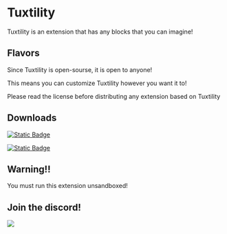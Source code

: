 # Tuxtility

Tuxtility is an extension that has any blocks that you can imagine!

## Flavors

Since Tuxtility is open-sourse, it is open to anyone!

This means you can customize Tuxtility however you want it to!

Please read the license before distributing any extension based on Tuxtility

## Downloads

[![Static Badge](https://img.shields.io/badge/Tuxtility-Full_Release-yellow?style=for-the-badge)](https://github.com/KoffeeJava/Tuxtility/releases/download/2.1/Tuxtility-2.1.js)

[![Static Badge](https://img.shields.io/badge/Tuxtility-Nightly-purple?style=for-the-badge)](https://github.com/KoffeeJava/Tuxtility/raw/refs/heads/main/main.js)


## Warning!!

You must run this extension unsandboxed!

## Join the discord!
[![](https://dcbadge.limes.pink/api/server/JpEQJkyRgX)](https://discord.gg/JpEQJkyRgX)

